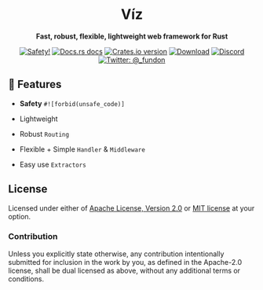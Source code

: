 <h1 align="center">Víz</h1>

<div align="center">
  <p><strong>Fast, robust, flexible, lightweight web framework for Rust</strong></p>
</div>

<div align="center">
  <!-- Safety -->
  <a href="/">
    <img src="https://img.shields.io/badge/-safety!-success?style=flat-square"
      alt="Safety!" /></a>
  <!-- Docs.rs docs -->
  <a href="https://docs.rs/viz">
    <img src="https://img.shields.io/badge/docs-latest-blue.svg?style=flat-square"
      alt="Docs.rs docs" /></a>
  <!-- Crates version -->
  <a href="https://crates.io/crates/viz">
    <img src="https://img.shields.io/crates/v/viz.svg?style=flat-square"
    alt="Crates.io version" /></a>
  <!-- Downloads -->
  <a href="https://crates.io/crates/viz">
    <img src="https://img.shields.io/crates/d/viz.svg?style=flat-square"
      alt="Download" /></a>
  <!-- Discord -->
  <a href="https://discord.gg/cjX2KX">
     <img src="https://img.shields.io/discord/699908392105541722?logo=discord&style=flat-square"
     alt="Discord"></a>
  <!-- Twitter -->
  <a href="https://twitter.com/_fundon">
    <img src="https://img.shields.io/badge/twitter-@__fundon-blue.svg?style=flat-square"
      alt="Twitter: @_fundon" /></a>
</div>

## 🦀 Features

* **Safety** `#![forbid(unsafe_code)]`

* Lightweight

* Robust `Routing`

* Flexible + Simple `Handler` & `Middleware`

* Easy use `Extractors`

## License

Licensed under either of [Apache License, Version 2.0](LICENSE-APACHE) or
[MIT license](LICENSE-MIT) at your option.

### Contribution

Unless you explicitly state otherwise, any contribution intentionally submitted 
for inclusion in the work by you, as defined in the Apache-2.0 license, shall 
be dual licensed as above, without any additional terms or conditions.